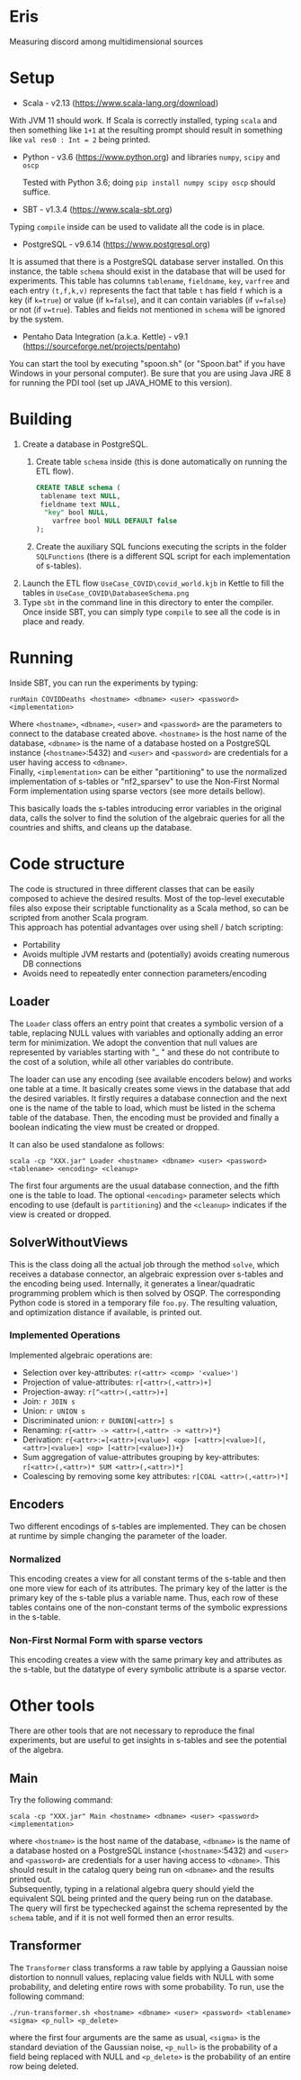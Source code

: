 <meta name="robots" content="noindex">

# Eris
Measuring discord among multidimensional sources

# Setup

* Scala - v2.13 (https://www.scala-lang.org/download) 

With JVM 11 should work. If Scala is correctly installed, typing `scala` and then something like `1+1` at the resulting prompt should result in something like
`val res0 : Int = 2` being printed.

* Python - v3.6 (https://www.python.org) and libraries `numpy`, `scipy` and `oscp`

  Tested with Python 3.6; doing `pip install numpy scipy oscp` should suffice.
  
* SBT - v1.3.4 (https://www.scala-sbt.org)

Typing `compile` inside can be used to validate all the code is in place.

* PostgreSQL - v9.6.14 (https://www.postgresql.org)

It is assumed that there is a PostgreSQL database server installed.  On this instance, the table `schema` should exist in the database that will be used for experiments. This table has columns `tablename`, `fieldname`, `key`, `varfree` and each entry `(t,f,k,v)` represents the fact that table `t` has field `f` which is a key (if `k=true`) or value (if `k=false`), and it can contain variables (if `v=false`) or not (if `v=true`).  Tables and fields not mentioned in `schema` will be ignored by the system.

* Pentaho Data Integration (a.k.a. Kettle) - v9.1 (https://sourceforge.net/projects/pentaho)

You can start the tool by executing "spoon.sh" (or "Spoon.bat" if you have Windows in your personal computer). Be sure that you are using Java JRE 8 for running the PDI tool (set up JAVA_HOME to this version). 
  
# Building

1. Create a database in PostgreSQL.
   1. Create table ``schema`` inside (this is done automatically on running the ETL flow).

      ```SQL
      CREATE TABLE schema (
   	   tablename text NULL,
   	   fieldname text NULL,
      	"key" bool NULL,
	      varfree bool NULL DEFAULT false
      );
      ```
   1. Create the auxiliary SQL funcions executing the scripts in the folder ``SQLFunctions`` (there is a different SQL script for each implementation of s-tables).
1. Launch the ETL flow ``UseCase_COVID\covid_world.kjb`` in Kettle to fill the tables in ``UseCase_COVID\DatabaseeSchema.png``
1. Type `sbt` in the command line in this directory to enter the compiler. Once inside SBT, you can simply type `compile` to see all the code is in place and ready.


# Running

Inside SBT, you can run the experiments by typing:
```
runMain COVIDDeaths <hostname> <dbname> <user> <password> <implementation>
```
Where `<hostname>`, `<dbname>`, `<user>` and `<password>` are the parameters to connect to the database created above.
`<hostname>` is the host name of the database, `<dbname>` is the name of a database hosted on a PostgreSQL instance (`<hostname>`:5432) and `<user>` and `<password>` are credentials for a user having access to `<dbname>`.  
Finally, `<implementation>` can be either "partitioning" to use the normalized implementation of s-tables or "nf2_sparsev" to use the Non-First Normal Form implementation using sparse vectors (see more details bellow).

This basically loads the s-tables introducing error variables in the original data, calls the solver to find the solution of the algebraic queries for all the countries and shifts, and cleans up the database.

# Code structure

The code is structured in three different classes that can be easily composed to achieve the desired results.
Most of the top-level executable files also expose their scriptable functionality as a Scala method, so can be scripted from another Scala program.  
This approach has potential advantages over using shell / batch scripting:
- Portability
- Avoids multiple JVM restarts and (potentially) avoids creating numerous DB connections
- Avoids need to repeatedly enter connection parameters/encoding

## Loader

The `Loader` class offers an entry point that creates a symbolic version of a table, replacing NULL values with variables and optionally adding an error term for minimization.  We adopt the convention that null values are represented by variables starting with "_ " and these do not contribute to the cost of a solution, while all other variables do contribute.

The loader can use any encoding (see available encoders below) and works one table at a time. 
It basically creates some views in the database that add the desired variables. 
It firstly requires a database connection and the next one is the name of the table to load, which must be listed in the schema table of the database. 
Then, the encoding must be provided and finally a boolean indicating the view must be created or dropped.

It can also be used standalone as follows:
```
scala -cp "XXX.jar" Loader <hostname> <dbname> <user> <password> <tablename> <encoding> <cleanup>
```
The first four arguments are the usual database connection, and the fifth one is the table to load.
The optional `<encoding>` parameter selects which encoding to use (default is `partitioning`) and the `<cleanup>` indicates if the view is created or dropped.

## SolverWithoutViews

This is the class doing all the actual job through the method `solve`, which receives a database connector, an algebraic expression over s-tables and the encoding being used. 
Internally, it generates a linear/quadratic programming problem which is then solved by OSQP.
The corresponding Python code is stored in a temporary file `foo.py`.
The resulting valuation, and optimization distance if available, is printed out.

### Implemented Operations
Implemented algebraic operations are:
* Selection over key-attributes: `r(<attr> <comp> '<value>')`
* Projection of value-attributes: `r[<attr>(,<attr>)+]`
* Projection-away: `r[^<attr>(,<attr>)+]`
* Join: `r JOIN s`
* Union: `r UNION s`
* Discriminated union: `r DUNION[<attr>] s`
* Renaming: `r{<attr> -> <attr>(,<attr> -> <attr>)*}`
* Derivation: `r{<attr>:=[<attr>|<value>] <op> [<attr>|<value>](,<attr>|<value>] <op> [<attr>|<value>])+}`
* Sum aggregation of value-attributes grouping by key-attributes: `r[<attr>(,<attr>)* SUM <attr>(,<attr>)*]`
* Coalescing by removing some key attributes: `r[COAL <attr>(,<attr>)*]`

## Encoders

Two different encodings of s-tables are implemented. They can be chosen at runtime by simple changing the parameter of the loader.

### Normalized

This encoding creates a view for all constant terms of the s-table and then one more view for each of its attributes.
The primary key of the latter is the primary key of the s-table plus a variable name.
Thus, each row of these tables contains one of the non-constant terms of the symbolic expressions in the s-table.

### Non-First Normal Form with sparse vectors

This encoding creates a view with the same primary key and attributes as the s-table, but the datatype of every symbolic attribute is a sparse vector.

# Other tools

There are other tools that are not necessary to reproduce the final experiments, but are useful to get insights in s-tables and see the potential of the algebra.

## Main
Try the following command:
```
scala -cp "XXX.jar" Main <hostname> <dbname> <user> <password> <implementation>
```
where `<hostname>` is the host name of the database, `<dbname>` is the name of a database hosted on a PostgreSQL
instance (`<hostname>`:5432) and `<user>` and
`<password>` are credentials for a user having access to `<dbname>`.
This should result in the catalog query being run on `<dbname>` and the results printed out.  
Subsequently, typing in a relational algebra query should yield the equivalent SQL being printed and the query being run on the database.  
The query will first be typechecked against the schema represented by the `schema` table, and if it is not well formed then an error results.

## Transformer

The `Transformer` class transforms a raw table by applying a Gaussian noise distortion to nonnull values, replacing value fields with NULL with some probability, and deleting entire rows with some probability.
To run, use the following command:
```
./run-transformer.sh <hostname> <dbname> <user> <password> <tablename> <sigma> <p_null> <p_delete>
```
where the first four arguments are the same as usual, `<sigma>` is the
standard deviation of the Gaussian noise, `<p_null>` is the
probability of a field being replaced with NULL and `<p_delete>` is
the probability of an entire row being deleted.

